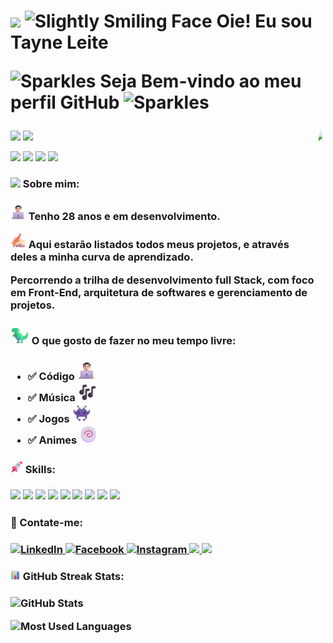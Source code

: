 <p>
<h1 align="left">
 <img src="https://raw.githubusercontent.com/kaueMarques/kaueMarques/master/hi.gif" width="30px"/> <img src="https://raw.githubusercontent.com/Tarikul-Islam-Anik/Telegram-Animated-Emojis/main/Smileys/Slightly%20Smiling%20Face.webp" alt="Slightly Smiling Face" width="25" height="25" /> Oie! Eu sou Tayne Leite
<p/>

<p>
  <img src="https://raw.githubusercontent.com/Tarikul-Islam-Anik/Telegram-Animated-Emojis/main/Activity/Sparkles.webp" alt="Sparkles" width="25" height="25" /> Seja Bem-vindo ao meu perfil GitHub <img src="https://raw.githubusercontent.com/Tarikul-Islam-Anik/Telegram-Animated-Emojis/main/Activity/Sparkles.webp" alt="Sparkles" width="25" height="25" />
<p/> 
  </h1>

<p>
  <img align="right" height="330em" style="border-radius: 50% !important ;" src="https://images2.imgbox.com/79/03/rkyYXOop_o.png"/>
<p/>

<p align="left">
  <img src="https://komarev.com/ghpvc/?username=codebytayne&color=blue&label=Profile+Views&style=flat-square" />
  <img src="https://komarev.com/ghpvc/?username=codebytayne&color=blue&label=Repository+Clicks&style=flat-square" /> 
</p>

<p align="left">
  <img src="https://img.shields.io/badge/Native-Portuguese-brightgreen" />
  <img src="https://img.shields.io/badge/Fluent-Italian-red" />
  <img src="https://img.shields.io/badge/Professional Proficiency-English-blue" />
  <img src="https://img.shields.io/badge/Fluent-Spanish-yellow" /> 
</p>

<p> 
 <h3>
<img src="https://user-images.githubusercontent.com/74038190/216122069-5b8169d7-1d8e-4a13-b245-a8e4176c99f8.png" width="25" style="max-width: 100%;">  Sobre mim:
  <h3/>
<p/>

 
 <img src="https://github.com/Tarikul-Islam-Anik/tarikul-islam-anik/blob/main/assets/images/Man%20Technologist%20Light%20Skin%20Tone.png" width="25" style="max-width: 100%;"> Tenho 28 anos e em desenvolvimento.

<img src="https://raw.githubusercontent.com/Tarikul-Islam-Anik/tarikul-islam-anik/refs/heads/main/assets/images/Writing%20Hand%20Light%20Skin%20Tone.png" alt="Sparkles" width="25" height="25" /> Aqui estarão listados todos meus projetos, e através deles a minha curva de aprendizado.
   
 Percorrendo a trilha de desenvolvimento full Stack, com foco em Front-End, arquitetura de softwares e gerenciamento de projetos.

<p> 
 <h3>
<img src="https://github.com/Tarikul-Islam-Anik/tarikul-islam-anik/blob/main/assets/images/T-Rex.png" width="30"> O que gosto de fazer no meu tempo livre:
  <h3/>
<p/>
 
<div id="hobbies-container">
    <ul>
      <li>
        ✅ Código <img src="https://raw.githubusercontent.com/Tarikul-Islam-Anik/tarikul-islam-anik/refs/heads/main/assets/images/Man%20Technologist%20Light%20Skin%20Tone.png" width="30"/>
      </li>
      <li>
        ✅ Música <img src="https://raw.githubusercontent.com/Tarikul-Islam-Anik/tarikul-islam-anik/refs/heads/main/assets/images/Musical%20Notes.png" width="30"/>
      </li>
      <li>
        ✅ Jogos <img src="https://raw.githubusercontent.com/Tarikul-Islam-Anik/tarikul-islam-anik/refs/heads/main/assets/images/Alien%20Monster.png" width="30"/>
      </li>
      <li>
        ✅ Animes <img src="https://raw.githubusercontent.com/Tarikul-Islam-Anik/tarikul-islam-anik/refs/heads/main/assets/images/Fish%20Cake%20with%20Swirl.png" width="30"/>
      </li>
    </ul>
  </div>
   
<p> 
 <h3>
<img src= "https://raw.githubusercontent.com/Tarikul-Islam-Anik/tarikul-islam-anik/refs/heads/main/assets/images/Rocket.png" width="20" style="max-width: 100%" /> Skills:
 <h3/>
<p/>

<p>
<div class="badges">
 <img src="https://img.shields.io/badge/Figma-F24E1E?style=for-the-badge&logo=figma&logoColor=white"/>
 <img src="https://img.shields.io/badge/Adobe%20Illustrator-FF9A00?style=for-the-badge&logo=adobe%20illustrator&logoColor=white"/>
 <img src="https://img.shields.io/badge/Vscode-007ACC?style=for-the-badge&logo=visual-studio-code&logoColor=white"/>
 <img src="https://img.shields.io/badge/node.js-6DA55F?style=for-the-badge&logo=node.js&logoColor=white"/>
 <img src="https://img.shields.io/badge/Windows-000?style=for-the-badge&logo=windows&logoColor=2CA5E0"/>
 <img src="https://img.shields.io/badge/GIT-E44C30?style=for-the-badge&logo=git&logoColor=white"/>
 <img src="https://img.shields.io/badge/JavaScript-F7DF1E?style=for-the-badge&logo=javascript&logoColor=black"/>
 <img src="https://img.shields.io/badge/HTML5-E34F26?style=for-the-badge&logo=html5&logoColor=white"/>
 <img src="https://img.shields.io/badge/CSS3-1572B6?style=for-the-badge&logo=css3&logoColor=white"/>
<div/>
<p/> 

<p>
 <h4>
📲 Contate-me:
  <h4/>
<p/>
<div class="badges-container"> 
 <a href="https://www.linkedin.com/in/taynelc/"> <img src="https://img.shields.io/badge/LinkedIn-0077B5?style=for-the-badge&logo=linkedin&logoColor=white" alt="LinkedIn" /> </a> 
 <a href="https://www.facebook.com/tayneleite/"> <img src="https://img.shields.io/badge/Facebook-1877F2?style=for-the-badge&logo=facebook&logoColor=white" alt="Facebook" /> </a> 
 <a href="https://www.instagram.com/taynelabs/"> <img src="https://img.shields.io/badge/-Instagram-%23E4405F?style=for-the-badge&logo=instagram&logoColor=white" alt="Instagram" /> </a>
 <a href="https://wa.me/+5581984795888/"> <img src="https://img.shields.io/badge/WhatsApp-25D366?style=for-the-badge&logo=whatsapp&logoColor=white" /> </a>
 <a href="mailto:taynecosta02@gmail.com/"> <img src="https://img.shields.io/badge/Gmail-333333?style=for-the-badge&logo=gmail&logoColor=red" /> </a> 
</div>

<p>
 <h4>
<img src= "https://raw.githubusercontent.com/Tarikul-Islam-Anik/tarikul-islam-anik/refs/heads/main/assets/images/Bar%20Chart.png" width="16" style="max-width: 100%" /> GitHub Streak Stats:
  <h4/>
<p/>

<div class="streak-stats-container">


<p>
  <img src="https://github-readme-stats.vercel.app/api?username=codebytayne&show_icons=true&theme=tokyonight&hide_border=true&cache_seconds=3600" alt="GitHub Stats" />
<p/>
 
<p>
  <img src="https://github-readme-stats.vercel.app/api/top-langs/?username=codebytayne&layout=compact&theme=tokyonight&hide_border=true&cache_seconds=3600" alt="Most Used Languages" />
<p/>
